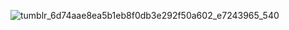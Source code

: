 ![tumblr_6d74aae8ea5b1eb8f0db3e292f50a602_e7243965_540](https://github.com/user-attachments/assets/1901fad3-b542-4498-ad6f-af110b475a5b)
